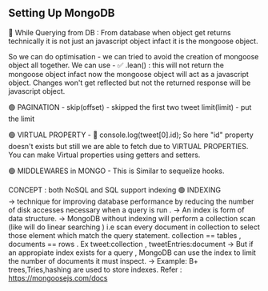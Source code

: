 ## Setting Up MongoDB

🔴 While Querying from DB :
From database when object get returns technically it is not just an javascript object infact it is the mongoose object.

So we can do optimisation - we can tried to avoid the creation of mongoose object all together. We can use -
✅ .lean() : this will not return the mongoose object infact now the mongoose object will act as a javascript object. Changes won't get reflected but not the returned response will be javascript object.

🟢 PAGINATION -
skip(offset) - skipped the first two tweet
limit(limit) - put the limit

🟢 VIRTUAL PROPERTY -
📓 console.log(tweet[0].id); So here "id" property doesn't exists but still we are able to fetch due to VIRTUAL PROPERTIES.
You can make Virtual properties using getters and setters.

🟢 MIDDLEWARES in MONGO -
This is Similar to sequelize hooks.

CONCEPT : both NoSQL and SQL support indexing
🟢 INDEXING  
 -> technique for improving database performance by reducing the number of disk accesses necessary when a query is run .
-> An index is form of data structure.
-> MongoDB without indexing will perform a collection scan (like will do linear searching ) i.e scan every document in collection to select those element which match the query statement. collection == tables , documents == rows . Ex tweet:collection , tweetEntries:document
-> But if an appropiate index exists for a query , MongoDB can use the index to limit the number of documents it must inspect.
-> Example: B+ trees,Tries,hashing are used to store indexes.
Refer : <https://mongoosejs.com/docs>
